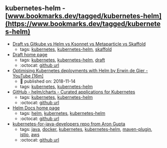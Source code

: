 kubernetes-helm - [www.bookmarks.dev/tagged/kubernetes-helm](https://www.bookmarks.dev/tagged/kubernetes-helm)
---
* [Draft vs Gitkube vs Helm vs Ksonnet vs Metaparticle vs Skaffold](https://blog.hasura.io/draft-vs-gitkube-vs-helm-vs-ksonnet-vs-metaparticle-vs-skaffold-f5aa9561f948/#ba14)
    * tags: [kubernetes](../tags/kubernetes.md), [kubernetes-helm](../tags/kubernetes-helm.md), [skaffold](../tags/skaffold.md)
* [Draft home page](https://draft.sh/)
    * tags: [kubernetes](../tags/kubernetes.md), [kubernetes-helm](../tags/kubernetes-helm.md), [draft](../tags/draft.md)
    * :octocat: [github url](https://github.com/azure/draft)
* [Optimising Kubernetes deployments with Helm by Erwin de Gier - YouTube [16m]](https://www.youtube.com/watch?v=TXZBuBQpm-Q)
    * :calendar: published on: 2018-11-14
    * tags: [kubernetes](../tags/kubernetes.md), [kubernetes-helm](../tags/kubernetes-helm.md)
* [GitHub - helm/charts - Curated applications for Kubernetes](https://github.com/helm/charts)
    * tags: [kubernetes](../tags/kubernetes.md), [kubernetes-helm](../tags/kubernetes-helm.md)
    * :octocat: [github url](https://github.com/helm/charts)
* [Helm Docs home page](https://helm.sh/)
    * tags: [helm](../tags/helm.md), [kubernetes](../tags/kubernetes.md), [kubernetes-helm](../tags/kubernetes-helm.md)
    * :octocat: [github url](https://github.com/helm/helm)
* [kubernetes-for-java-developers repo from Aron Gupta](https://github.com/aws-samples/kubernetes-for-java-developers)
    * tags: [java](../tags/java.md), [docker](../tags/docker.md), [kubernetes](../tags/kubernetes.md), [kubernetes-helm](../tags/kubernetes-helm.md), [maven-plugin](../tags/maven-plugin.md), [istio](../tags/istio.md), [aws](../tags/aws.md)
    * :octocat: [github url](https://github.com/aws-samples/kubernetes-for-java-developers)

